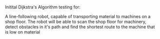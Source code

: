Initital Dijkstra's Algorithm testing for:

A line-following robot, capable of transporting material to machines on a shop floor. The robot will be able to scan
the shop floor for machinery, detect obstacles in it's path and find the shortest route to the machine that is low on material
